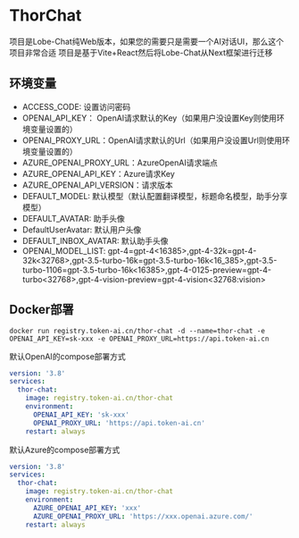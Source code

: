 # ThorChat

项目是Lobe-Chat纯Web版本，如果您的需要只是需要一个AI对话UI，那么这个项目非常合适
项目是基于Vite+React然后将Lobe-Chat从Next框架进行迁移 

## 环境变量

- ACCESS_CODE: 设置访问密码
- OPENAI_API_KEY： OpenAI请求默认的Key（如果用户没设置Key则使用环境变量设置的）
- OPENAI_PROXY_URL：OpenAI请求默认的Url（如果用户没设置Url则使用环境变量设置的）
- AZURE_OPENAI_PROXY_URL：AzureOpenAI请求端点
- AZURE_OPENAI_API_KEY：Azure请求Key
- AZURE_OPENAI_API_VERSION：请求版本
- DEFAULT_MODEL: 默认模型（默认配置翻译模型，标题命名模型，助手分享模型）
- DEFAULT_AVATAR: 助手头像
- DefaultUserAvatar: 默认用户头像
- DEFAULT_INBOX_AVATAR: 默认助手头像
- OPENAI_MODEL_LIST: gpt-4=gpt-4<16385>,gpt-4-32k=gpt-4-32k<32768>,gpt-3.5-turbo-16k=gpt-3.5-turbo-16k<16_385>,gpt-3.5-turbo-1106=gpt-3.5-turbo-16k<16385>,gpt-4-0125-preview=gpt-4-turbo<32768>,gpt-4-vision-preview=gpt-4-vision<32768:vision>

## Docker部署

```shell
docker run registry.token-ai.cn/thor-chat -d --name=thor-chat -e OPENAI_API_KEY=sk-xxx -e OPENAI_PROXY_URL=https://api.token-ai.cn
```

默认OpenAI的compose部署方式

```yml
version: '3.8'
services:
  thor-chat:
    image: registry.token-ai.cn/thor-chat
    environment:
      OPENAI_API_KEY: 'sk-xxx'
      OPENAI_PROXY_URL: 'https://api.token-ai.cn'
    restart: always
```

默认Azure的compose部署方式

```yml
version: '3.8'
services:
  thor-chat:
    image: registry.token-ai.cn/thor-chat
    environment:
      AZURE_OPENAI_API_KEY: 'xxx'
      AZURE_OPENAI_PROXY_URL: 'https://xxx.openai.azure.com/'
    restart: always
```